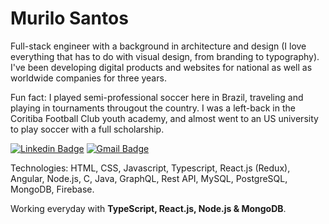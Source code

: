 # Murilo Santos

Full-stack engineer with a background in architecture and design (I love everything that has to do with visual design, from branding to typography). I've been developing digital products and websites for national as well as worldwide companies for three years.
 
Fun fact: I played semi-professional soccer here in Brazil, traveling and playing in tournaments througout the country. I was a left-back in the Coritiba Football Club youth academy, and almost went to an US university to play soccer with a full scholarship.

[![Linkedin Badge](https://img.shields.io/badge/-Murilo%20Santos-231f20?style=flat-square&logo=Linkedin&logoColor=white&link=https://www.linkedin.com/in/giovannalinda)](https://www.linkedin.com/in/muhhx) 
[![Gmail Badge](https://img.shields.io/badge/-muriloue@gmail.com-231f20?style=flat-square&logo=Gmail&logoColor=white&link=mailto:muriloue@gmail.com)](mailto:muriloue@gmail.com)

Technologies: HTML, CSS, Javascript, Typescript, React.js (Redux), Angular, Node.js, C, Java, GraphQL, Rest API, MySQL, PostgreSQL, MongoDB, Firebase.

Working everyday with <strong>TypeScript, React.js, Node.js & MongoDB</strong>.
